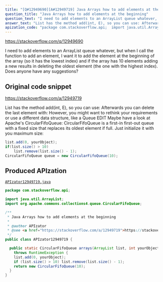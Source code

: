 ```yaml
---
title: "[Q#12949690][A#12949719] Java Arrays how to add elements at the beginning"
question_title: "Java Arrays how to add elements at the beginning"
question_text: "I need to add elements to an ArrayList queue whatever, but when I call the function to add an element, I want it to add the element at the beginning of the array (so it has the lowest index) and if the array has 10 elements adding a new results in deleting the oldest element (the one with the highest index). Does anyone have any suggestions?"
answer_text: "List has the method add(int, E), so you can use: Afterwards you can delete the last element with: However, you might want to rethink your requirements or use a different data structure, like a Queue EDIT Maybe have a look at Apache's CircularFifoQueue: CircularFifoQueue is a first-in first-out queue with a fixed size that replaces its oldest element if full. Just initialize it with you maximum size:"
apization_code: "package com.stackoverflow.api;  import java.util.ArrayList; import org.apache.commons.collections4.queue.CircularFifoQueue;  /**  * Java Arrays how to add elements at the beginning  *  * @author APIzator  * @see <a href=\"https://stackoverflow.com/a/12949719\">https://stackoverflow.com/a/12949719</a>  */ public class APIzator12949719 {    public static CircularFifoQueue arrays(ArrayList list, int yourObject)     throws RuntimeException {     list.add(0, yourObject);     if (list.size() > 10) list.remove(list.size() - 1);     return new CircularFifoQueue(10);   } }"
---
```


https://stackoverflow.com/q/12949690

I need to add elements to an ArrayList queue whatever, but when I call the function to add an element, I want it to add the element at the beginning of the array (so it has the lowest index) and if the array has 10 elements adding a new results in deleting the oldest element (the one with the highest index).
Does anyone have any suggestions?



## Original code snippet

https://stackoverflow.com/a/12949719

List has the method add(int, E), so you can use:
Afterwards you can delete the last element with:
However, you might want to rethink your requirements or use a different data structure, like a Queue
EDIT
Maybe have a look at Apache&#x27;s CircularFifoQueue:
CircularFifoQueue is a first-in first-out queue with a fixed size that replaces its oldest element if full.
Just initialize it with you maximum size:

```java
list.add(0, yourObject);
if(list.size() > 10)
    list.remove(list.size() - 1);
CircularFifoQueue queue = new CircularFifoQueue(10);
```

## Produced APIzation

[`APIzator12949719.java`](https://github.com/pasqualesalza/apization-temp-data/raw/master/apizations/java/APIzator12949719.java)

```java
package com.stackoverflow.api;

import java.util.ArrayList;
import org.apache.commons.collections4.queue.CircularFifoQueue;

/**
 * Java Arrays how to add elements at the beginning
 *
 * @author APIzator
 * @see <a href="https://stackoverflow.com/a/12949719">https://stackoverflow.com/a/12949719</a>
 */
public class APIzator12949719 {

  public static CircularFifoQueue arrays(ArrayList list, int yourObject)
    throws RuntimeException {
    list.add(0, yourObject);
    if (list.size() > 10) list.remove(list.size() - 1);
    return new CircularFifoQueue(10);
  }
}

```